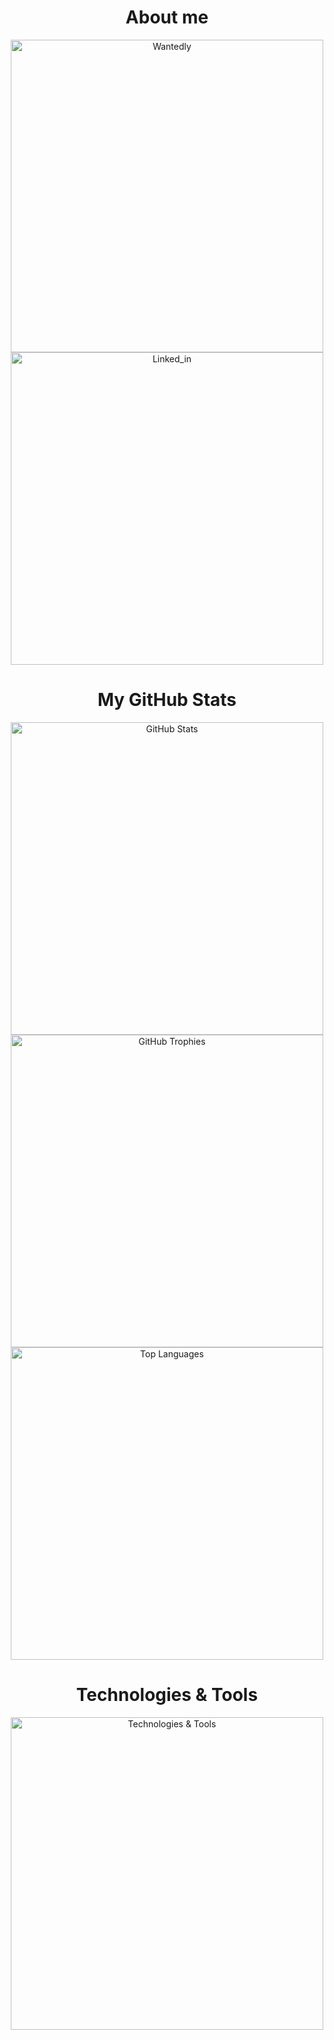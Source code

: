 <h1 align="center">About me</h1>
<p align="center">
    <a href="https://www.wantedly.com/id/miki_taichi" target="_blank"><img src="https://github.com/user-attachments/assets/a7a164c5-706b-4234-9f31-5fd9bb7d1620" alt="Wantedly" width="500"></a><br>
    <a href="https://www.linkedin.com/in/taichi-miki-965641298" target="_blank"><img src="https://github.com/user-attachments/assets/450ebbdf-df04-4ca3-b8c8-8d21d7048281" alt="Linked_in" width="500"></a>
</p>

<h1 align="center">My GitHub Stats</h1>
<p align="center">
    <img src="https://github-readme-stats-theta-one-89.vercel.app/api?username=taichone&hide=stars,contribs&theme=radical&count_private=true&border_radius=10" alt="GitHub Stats" width="500"><br>
    <img src="https://github-profile-trophy.vercel.app/?username=taichone&title=-Stars&column=4&theme=juicyfresh" alt="GitHub Trophies" width="500"><br>
    <img src="https://github-readme-stats-theta-one-89.vercel.app/api/top-langs/?username=taichone&theme=radical" alt="Top Languages" width="500">
</p>

<h1 align="center">Technologies & Tools</h1>
<p align="center">
    <img src="https://skillicons.dev/icons?i=swift,nextjs,react,tailwind,ts,html,css,firebase,supabase,fastapi,python,notion,figma,github,git&perline=5" alt="Technologies & Tools" width="500">
</p>

<!--
vercel,sentry,githubactions,c,androidstudio,kotlin,
--->
